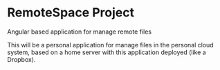 # RemoteSpace Project
Angular based application for manage remote files

This will be a personal application for manage files in the personal cloud system, based on a home server with this application deployed (like a Dropbox).


